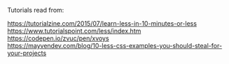 Tutorials read from:  
  
  
https://tutorialzine.com/2015/07/learn-less-in-10-minutes-or-less  
https://www.tutorialspoint.com/less/index.htm  
https://codepen.io/zvuc/pen/xvoys  
https://mayvendev.com/blog/10-less-css-examples-you-should-steal-for-your-projects